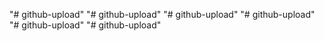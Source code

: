 "# github-upload" 
"# github-upload" 
"# github-upload" 
"# github-upload" 
"# github-upload" 
"# github-upload" 
